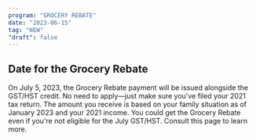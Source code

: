 ```yaml
---
program: "GROCERY REBATE"
date: "2023-06-15"
tag: "NEW"
"draft": false
---
```


## Date for the Grocery Rebate

On July 5, 2023, the Grocery Rebate payment will be issued alongside the GST/HST credit. No need to apply—just make sure you've filed your 2021 tax return. The amount you receive is based on your family situation as of January 2023 and your 2021 income. You could get the Grocery Rebate even if you're not eligible for the July GST/HST. Consult this page to learn more.